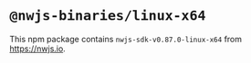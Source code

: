 # `@nwjs-binaries/linux-x64`

This npm package contains `nwjs-sdk-v0.87.0-linux-x64` from <https://nwjs.io>.
